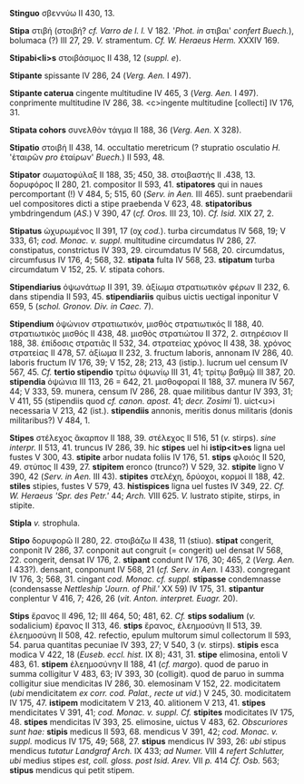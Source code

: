**Stinguo** σβεννύω II 430, 13.

**Stipa** στιβή (στοιβή? *cf. Varro de l. l.* V 182. '*Phot. in* στιβαι'
*confert Buech.*), bolumaca (?) III 27, 29. *V.* stramentum. *Cf. W.
Heraeus Herm.* XXXIV 169.

**Stipabi\<li\>s** στοιβάσιμος II 438, 12 (*suppl. e*).

**Stipante** spissante IV 286, 24 (*Verg. Aen.* I 497).

**Stipante caterua** cingente multitudine IV 465, 3 (*Verg. Aen.* I
497). conprimente multitudine IV 286, 38. \<c\>ingente multitudine
[collecti] IV 176, 31.

**Stipata cohors** συνελθὸν τάγμα II 188, 36 (*Verg. Aen.* X 328).

**Stipatio** στοιβή II 438, 14. occultatio meretricum (? stupratio
osculatio *H.* 'ἑταιρῶν *pro* ἑταίρων' *Buech.*) II 593, 48.

**Stipator** σωματοφύλαξ II 188, 35; 450, 38. στοιβαστής II .438, 13.
δορυφόρος II 280, 21. compositor II 593, 41. **stipatores** qui in naues
percomportant (!) V 484, 5; 515, 60 (*Serv. in Aen.* III 465). sunt
praebendarii uel compositores dicti a stipe praebenda V 623, 48.
**stipatoribus** ymbdringendum (*AS.*) V 390, 47 (*cf. Oros.* III 23,
10). *Cf. Isid.* XIX 27, 2.

**Stipatus** ὠχυρωμένος II 391, 17 (οχ *cod.*). turba circumdatus IV
568, 19; V 333, 61; *cod. Monac. v. suppl.* multitudine circumdatus IV
286, 27. constipatus, constrictus IV 393, 29. circumdatus IV 568, 20.
circumdatus, circumfusus IV 176, 4; 568, 32. **stipata** fulta IV 568,
23. **stipatum** turba circumdatum V 152, 25. *V.* stipata cohors.

**Stipendiarius** ὀψωνάτωρ II 391, 39. ἀξίωμα στρατιωτικὸν φέρων II 232,
6. dans stipendia II 593, 45. **stipendiariis** quibus uictis uectigal
inponitur V 659, 5 (*schol. Gronov. Div. in Caec.* 7).

**Stipendium** ὀψώνιον στρατιωτικόν, μισθὸς στρατιωτικός II 188, 40.
στρατιωτικὸς μισθός II 438, 48. μισθὸς στρατιώτου II 372, 2. σιτηρέσιον
II 188, 38. ἐπίδοσις στρατιᾶς II 532, 34. στρατείας χρόνος II 438, 38.
χρόνος στρατείας II 478, 57. ἀξίωμα II 232, 3. fructum laboris, annonam
IV 286, 40. laboris fructum IV 176, 39; V 152, 28; 213, 43 (istip.).
lucrum uel censum IV 567, 45. *Cf.* **tertio stipendio** τρίτω ὀψωνίῳ
III 31, 41; τρίτῳ βαθμῷ III 387, 20. **sti­pendia** ὀψώνια III 113, 26 =
642, 21. μισθοφοραί II 188, 37. munera IV 567, 44; V 333, 59. munera,
censum IV 286, 28. quae militibus dantur IV 393, 31; V 411, 55
(stipendiis quod *cf. canon. apost.* 41; *decr. Zosimi* 1). uict\<u\>i
necessaria V 213, 42 (ist.). **stipendiis** an­nonis, meritis donus
militaris (donis militaribus?) V 484, 1.

**Stipes** στέλεχος ἄκαρπον II 188, 39. στέλεχος II 516, 51 (*v.*
stirps). *sine inter­pr.* II 513, 41. truncus IV 286, 39. hic **stipes**
uel hi **istip\<it\>es** ligna uel fustes V 300, 43. **stipite** arbor
nudata foliis IV 176, 51. **stips** φλοιός II 520, 49. στύπος II 439,
27. **stipitem** eronco (trunco?) V 529, 32. **stipite** ligno V 390, 42
(*Serv. in Aen.* III 43). **stipites** στελέχη, δρύοχοι, κορμοί II
188, 42. **stiles** stipies, fustes V 579, 43. **histispices** ligna uel
fustes IV 349, 22. *Cf. W. Heraeus 'Spr. des Petr.'* 44; *Arch.* VIII
625. *V.* lustrato stipite, stirps, in stipite.

**Stipla** *v.* strophula.

**Stipo** δορυφορῶ II 280, 22. στοιβάζω II 438, 11 (stiuo). **stipat**
congerit, conponit IV 286, 37. conponit aut congruit (= congerit) uel
densat IV 568, 22. congerit, densat IV 176, 2. **stipant** condunt IV
176, 30; 465, 2 (*Verg. Aen.* I 433?). densant, conponunt IV 568, 21
(*cf. Serv. in Aen.* I 433). congregant IV 176, 3; 568, 31. cingant
*cod. Monac. cf. suppl.* **stipasse** condemnasse (condensasse
*Nett­leship 'Journ. of Phil.'* XX 59) IV 175, 31. **stipantur**
conplentur V 416, 7; 426, 26 (*vit. Anton. interpret. Euagr.* 20).

**Stips** ἔρανος II 496, 12; III 464, 50; 481, 62. *Cf.* **stips
sodalium** (*v.* sodalicium) ἔρανος II 313, 46. **stips** ἔρανος,
ἐλεημοσύνη II 513, 39. ἐλεημοσύνη II 508, 42. refectio, epulum multorum
simul collectorum II 593, 54. parua quantitas pecuniae IV 393, 27; V
540, 3 (*v.* stirps). **stipis** esca modica V 422, 18 (*Euseb. eccl.
hist.* IX 8); 431, 31. **stipe** elimosina, entoli V 483, 61. **stipem**
ἐλεημοσύνην II 188, 41 (*cf. margo*). quod de paruo in summa colligitur
V 483, 63; IV 393, 30 (colligit). quod de paruo in summa colligitur siue
mendicitas IV 286, 30. elemosinam V 152, 22. modicitatem (*ubi*
mendicitatem *ex corr. cod. Palat., recte ut vid.*) V 245, 30.
modicitatem IV 175, 47. **istipem** modicitatem V 213, 40. alitionem V
213, 41. **stipes** mendicitates V 391, 41; *cod. Monac. v. suppl. Cf.*
**stipites** modicitates IV 175, 48. **stipes** mendicitas IV 393, 25.
elimosine, uictus V 483, 62. *Obscuriores sunt hae:* **stipis** medicus
II 593, 68. mendicus V 391, 42; *cod. Mo­nac. v. suppl.* modicus IV 175,
49; 568, 27. **stipus** mendicus IV 393, 26: *ubi* stipus mendicus
*tutatur Landgraf Arch.* IX 433; *ad Numer.* VIII 4 *refert Schlutter,
ubi* medius stipes *est, coll. gloss. post Isid. Arev.* VII *p.* 414
*Cf. Osb.* 563; **stipus** mendicus qui petit stipem.
